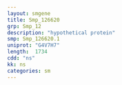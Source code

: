 ```yaml
---
layout: smgene
title: Smp_126620
grp: Smp_12
description: "hypothetical protein"
smp: Smp_126620.1
uniprot: "G4V7H7"
length:  1734
cdd: "ns"
kk: ns
categories: sm
---
```

